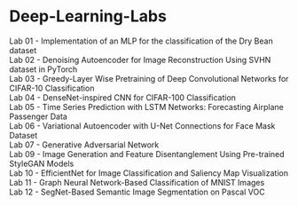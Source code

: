 # Deep-Learning-Labs
Lab 01 - Implementation of an MLP for the classification of the Dry Bean dataset <br/>
Lab 02 - Denoising Autoencoder for Image Reconstruction Using SVHN dataset in PyTorch <br/>
Lab 03 - Greedy-Layer Wise Pretraining of Deep Convolutional Networks for CIFAR-10 Classification <br/>
Lab 04 - DenseNet-inspired CNN for CIFAR-100 Classification <br/>
Lab 05 - Time Series Prediction with LSTM Networks: Forecasting Airplane Passenger Data <br/>
Lab 06 - Variational Autoencoder with U-Net Connections for Face Mask Dataset <br/>
Lab 07 - Generative Adversarial Network <br/>
Lab 09 - Image Generation and Feature Disentanglement Using Pre-trained StyleGAN Models <br/>
Lab 10 - EfficientNet for Image Classification and Saliency Map Visualization <br/>
Lab 11 - Graph Neural Network-Based Classification of MNIST Images <br/>
Lab 12 - SegNet-Based Semantic Image Segmentation on Pascal VOC <br/>
